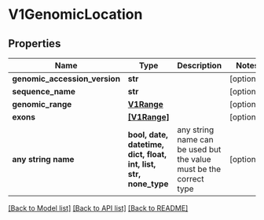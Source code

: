 # V1GenomicLocation


## Properties
Name | Type | Description | Notes
------------ | ------------- | ------------- | -------------
**genomic_accession_version** | **str** |  | [optional] 
**sequence_name** | **str** |  | [optional] 
**genomic_range** | [**V1Range**](V1Range.md) |  | [optional] 
**exons** | [**[V1Range]**](V1Range.md) |  | [optional] 
**any string name** | **bool, date, datetime, dict, float, int, list, str, none_type** | any string name can be used but the value must be the correct type | [optional]

[[Back to Model list]](../README.md#documentation-for-models) [[Back to API list]](../README.md#documentation-for-api-endpoints) [[Back to README]](../README.md)


